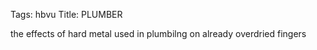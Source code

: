 Tags: hbvu
Title: PLUMBER
  
the effects of hard metal used in plumbilng on already overdried fingers
